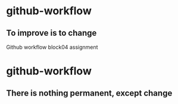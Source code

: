 # github-workflow
## To improve is to change
Github workflow block04 assignment
# github-workflow
## There is nothing permanent, except change
